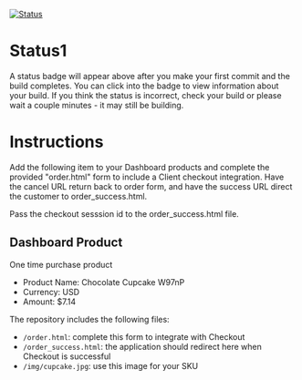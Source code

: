 [![Status](https://img.shields.io/badge/status-BUILDING%20COMMIT:%20ea33528709a9eae50de728d33674ee533d112d2b-yellow.svg)](https://github.com/raysaavedra-work/bakery_scaffold_NCkZotCxv2VjPwLr/commit/ea33528709a9eae50de728d33674ee533d112d2b)


# Status1

A status badge will appear above after you make your first commit and the build completes. You can click into the badge to view information about your build. If you think the status is incorrect, check your build or please wait a couple minutes - it may still be building.

# Instructions

Add the following item to your Dashboard products and complete the provided "order.html" form to include a Client checkout integration. Have the cancel URL return back to order form, and have the success URL direct the customer to order_success.html.

Pass the checkout sesssion id to the order_success.html file.

## Dashboard Product
One time purchase product
* Product Name: Chocolate Cupcake W97nP
* Currency: USD
* Amount: $7.14

The repository includes the following files:
* `/order.html`: complete this form to integrate with Checkout
* `/order_success.html`: the application should redirect here when Checkout is successful
* `/img/cupcake.jpg`: use this image for your SKU
